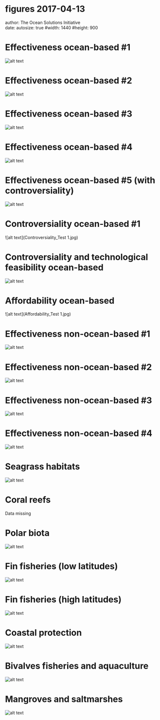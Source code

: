 figures 2017-04-13
========================================================
author: The Ocean Solutions Initiative	
date: 
autosize: true
#width: 1440
#height: 900

Effectiveness ocean-based #1
========================================================

![alt text](effectiveness_ocean_proc.png)

Effectiveness ocean-based #2
========================================================

![alt text](effectiveness_ocean_sol.png)

Effectiveness ocean-based #3
========================================================

![alt text](effectiveness_ocean_proc_bar.png)

Effectiveness ocean-based #4
========================================================

![alt text](effectiveness_ocean_sol_bar.png)

Effectiveness ocean-based #5 (with controversiality)
========================================================

![alt text](Effectiveness_2_AM.png)

Controversiality ocean-based #1
========================================================

![alt text](Controversiality_Test 1.jpg)

Controversiality and technological feasibility ocean-based
========================================================

![alt text](controversiality_feasibility.png)

Affordability ocean-based
========================================================

![alt text](Affordability_Test 1.jpg)

Effectiveness non-ocean-based #1
========================================================

![alt text](effectiveness_non_ocean_proc.png)

Effectiveness non-ocean-based #2
========================================================

![alt text](effectiveness_non_ocean_sol.png)

Effectiveness non-ocean-based #3
========================================================

![alt text](effectiveness_non_ocean_proc_bar.png)

Effectiveness non-ocean-based #4
========================================================

![alt text](effectiveness_non_ocean_sol_bar.png)

Seagrass habitats
========================================================

![alt text](sys_seagrass.jpg)

Coral reefs
========================================================

Data missing

Polar biota
========================================================

![alt text](sys_seagrass.png)

Fin fisheries (low latitudes)
========================================================

![alt text](sys_fish_low.png)

Fin fisheries (high latitudes)
========================================================

![alt text](sys_fish_high.png)

Coastal protection
========================================================

![alt text](sys_protection.png)

Bivalves fisheries and aquaculture
========================================================

![alt text](sys_bivalve.png)

Mangroves and saltmarshes
========================================================

![alt text](sys_mangrove.png)

